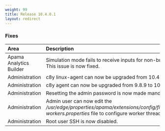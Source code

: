 ```yaml
---
weight: 99
title: Release 10.4.0.1
layout: redirect
---
```


### Fixes

<table>
<colgroup><col width="150">
</colgroup><thead>
<tr>
<th style="text-align:left">Area</th>
<th style="text-align:left">Description</th>
<th style="text-align:left">Ticket</th>
</tr>
</thead>
<tbody>
<tr>
<td style="text-align:left">Apama Analytics Builder</td>
<td style="text-align:left">Simulation mode fails to receive inputs for non-broadcast devices. This issue is now fixed.</td>
<td style="text-align:left"> </td>
</tr>
<tr>
<td style="text-align:left">Administration</td>
<td style="text-align:left">c8y linux-agent can now be upgraded from 10.4.0 to 10.4.0 (Fix 1)</td>
<td style="text-align:left">CIE-3</td>
</tr>
<tr>
<td style="text-align:left">Administration</td>
<td style="text-align:left">c8y agent can now be upgraded from 9.8.9 to 10.4.x</td>
<td style="text-align:left">CIE-4</td>
</tr>
<tr>
<td style="text-align:left">Administration</td>
<td style="text-align:left">Resetting the admin password is now made mandatory.</td>
<td style="text-align:left">CIE-5</td>
</tr>
<tr>
<td style="text-align:left">Administration</td>
<td style="text-align:left">Admin user can now edit the <i>/usr/edge/properties/apama/extensions/config/files/analyticsbuilder-workers.properties</i> file to configure worker threads.</td>
<td style="text-align:left">CIE-7</td>
</tr>
<tr>
<td style="text-align:left">Administration</td>
<td style="text-align:left">Root user SSH is now disabled.</td>
<td style="text-align:left">CIE-8</td>
</tr>
</tbody>
</table>
